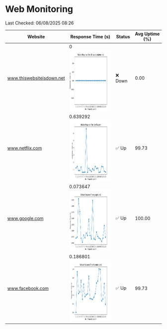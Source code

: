 # Web Monitoring

Last Checked: 06/08/2025 08:26

| Website | Response Time (s) | Status | Avg Uptime (%) |
|---------|-------------------|--------|----------------|
| www.thiswebsiteisdown.net | 0 <br> <img src="graph/thiswebsiteisdown.net.png" alt="Graph" width="200" height="200">  | ❌ Down | 0.00 |
| www.netflix.com | 0.639292 <br> <img src="graph/netflix.com.png" alt="Graph" width="200" height="200">  | ✅ Up | 99.73 |
| www.google.com | 0.073647 <br> <img src="graph/google.com.png" alt="Graph" width="200" height="200">  | ✅ Up | 100.00 |
| www.facebook.com | 0.186801 <br> <img src="graph/facebook.com.png" alt="Graph" width="200" height="200">  | ✅ Up | 99.73 |
